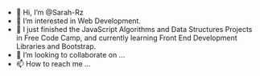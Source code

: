 - 👋 Hi, I’m @Sarah-Rz
- 👀 I’m interested in Web Development.
- 🌱 I just finished the JavaScript Algorithms and Data Structures Projects in Free Code Camp, and currently learning Front End Development Libraries and Bootstrap.
- 💞️ I’m looking to collaborate on ...
- 📫 How to reach me ...

<!---
Sarah-Rz/Sarah-Rz is a ✨ special ✨ repository because its `README.md` (this file) appears on your GitHub profile.
You can click the Preview link to take a look at your changes.
--->
